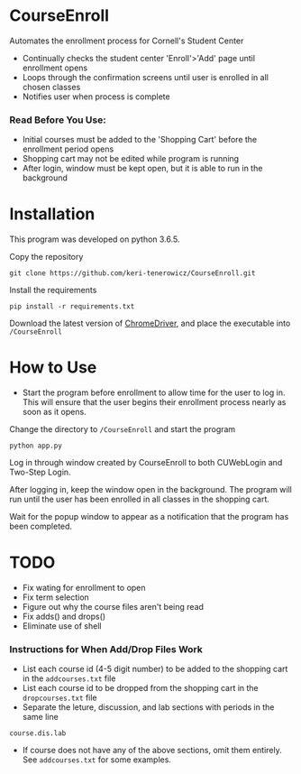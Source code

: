# CourseEnroll
Automates the enrollment process for Cornell's Student Center
- Continually checks the student center 'Enroll'>'Add' page until enrollment opens
- Loops through the confirmation screens until user is enrolled in all chosen classes
- Notifies user when process is complete

### Read Before You Use:
- Initial courses must be added to the 'Shopping Cart' before the enrollment period opens
- Shopping cart may not be edited while program is running
- After login, window must be kept open, but it is able to run in the background

# Installation
This program was developed on python 3.6.5.

Copy the repository
```
git clone https://github.com/keri-tenerowicz/CourseEnroll.git
```

Install the requirements
```
pip install -r requirements.txt
```

Download the latest version of [ChromeDriver](https://sites.google.com/a/chromium.org/chromedriver/downloads), and place the executable into `/CourseEnroll`

# How to Use
- Start the program before enrollment to allow time for the user to log in. This will ensure that the user begins their enrollment process nearly as soon as it opens.

Change the directory to `/CourseEnroll` and start the program
```
python app.py
```

Log in through window created by CourseEnroll to both CUWebLogin and Two-Step Login.

After logging in, keep the window open in the background. The program will run until the user has been enrolled in all classes in the shopping cart.

Wait for the popup window to appear as a notification that the program has been completed.

# TODO
- Fix wating for enrollment to open
- Fix term selection
- Figure out why the course files aren't being read
- Fix adds() and drops()
- Eliminate use of shell

### Instructions for When Add/Drop Files Work

- List each course id (4-5 digit number) to be added to the shopping cart in the `addcourses.txt` file
- List each course id to be dropped from the shopping cart in the `dropcourses.txt` file
- Separate the leture, discussion, and lab sections with periods in the same line
```
course.dis.lab
```
- If course does not have any of the above sections, omit them entirely. See `addcourses.txt` for some examples.
